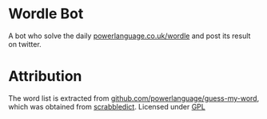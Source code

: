 # Wordle Bot

A bot who solve the daily [powerlanguage.co.uk/wordle](https://www.powerlanguage.co.uk/wordle/) and post its result on twitter.

# Attribution

The word list is extracted from [github.com/powerlanguage/guess-my-word](https://github.com/powerlanguage/guess-my-word/tree/master/wordlist), which was obtained from [scrabbledict](https://sourceforge.net/projects/scrabbledict/). Licensed under [GPL](https://github.com/powerlanguage/guess-my-word/blob/master/wordlist/gpl.txt)
